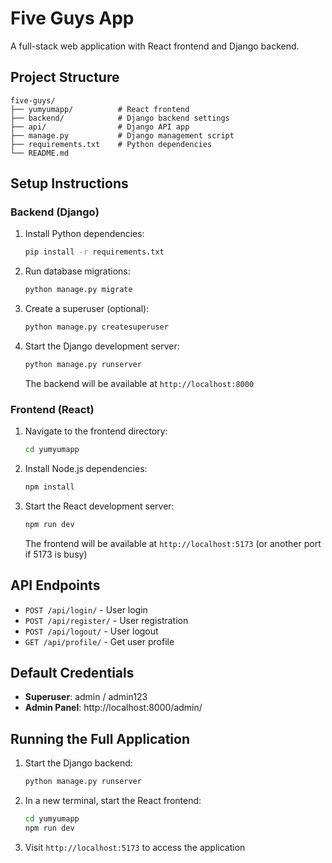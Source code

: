 # Five Guys App

A full-stack web application with React frontend and Django backend.

## Project Structure

```
five-guys/
├── yumyumapp/          # React frontend
├── backend/            # Django backend settings
├── api/                # Django API app
├── manage.py           # Django management script
├── requirements.txt    # Python dependencies
└── README.md
```

## Setup Instructions

### Backend (Django)

1. Install Python dependencies:
   ```bash
   pip install -r requirements.txt
   ```

2. Run database migrations:
   ```bash
   python manage.py migrate
   ```

3. Create a superuser (optional):
   ```bash
   python manage.py createsuperuser
   ```

4. Start the Django development server:
   ```bash
   python manage.py runserver
   ```

   The backend will be available at `http://localhost:8000`

### Frontend (React)

1. Navigate to the frontend directory:
   ```bash
   cd yumyumapp
   ```

2. Install Node.js dependencies:
   ```bash
   npm install
   ```

3. Start the React development server:
   ```bash
   npm run dev
   ```

   The frontend will be available at `http://localhost:5173` (or another port if 5173 is busy)

## API Endpoints

- `POST /api/login/` - User login
- `POST /api/register/` - User registration
- `POST /api/logout/` - User logout
- `GET /api/profile/` - Get user profile

## Default Credentials

- **Superuser**: admin / admin123
- **Admin Panel**: http://localhost:8000/admin/

## Running the Full Application

1. Start the Django backend:
   ```bash
   python manage.py runserver
   ```

2. In a new terminal, start the React frontend:
   ```bash
   cd yumyumapp
   npm run dev
   ```

3. Visit `http://localhost:5173` to access the application
